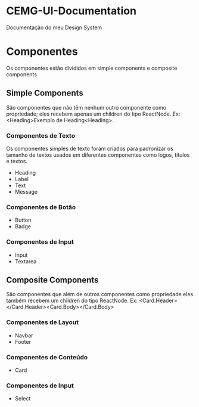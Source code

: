 # CEMG-UI-Documentation
Documentação do meu Design System

# Componentes
Os componentes estão divididos em simple components e composite components

## Simple Components
São componentes que não têm nenhum outro componente como propriedade; eles recebem apenas um children do tipo ReactNode. Ex: \<Heading>Exemplo de Heading\<Heading>.

### Componentes de Texto
Os componentes simples de texto foram criados para padronizar os tamanho de textos usados em diferentes componentes como logos, títulos e textos.
- Heading
- Label
- Text
- Message
### Componentes de Botão
- Button
- Badge
### Componentes de Input
- Input
- Textarea

## Composite Components
São componentes que além de outros componentes como propriedade eles também recebem um children do tipo ReactNode. Ex: <Card><Card.Header></Card.Header><Card.Body></Card.Body></Card>

### Componentes de Layout
- Navbar
- Footer

### Componentes de Conteúdo
- Card

### Componentes de Input
- Select
